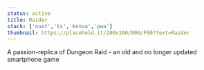 ```yaml
---
status: active
title: Raider
stack: ['nuxt','ts','konva','pwa']
thumbnail: https://placehold.it/200x100/000/F00?text=Raider
---
```


A passion-replica of Dungeon Raid - an old and no longer updated smartphone game
<!--more-->


